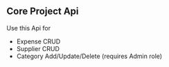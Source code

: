 ## Core Project Api

Use this Api for 
- Expense CRUD
- Supplier CRUD
- Category Add/Update/Delete (requires Admin role)
